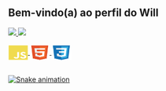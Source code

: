 ## Bem-vindo(a) ao perfil do Will

 <div>
  <a href="https://github.com/Willyan-X">
  <img height="180em" src="https://github-readme-stats.vercel.app/api?username=Willyan-X&show_icons=true&theme=tokyonight&include_all_commits=true&count_private=true"/>
  <img height="180em" src="https://github-readme-stats.vercel.app/api/top-langs/?username=Willyan-X&layout=compact&langs_count=6&theme=tokyonight"/>
</div>
<div style="display: inline_block"><br>
  <img align="center" alt="Js" height="30" width="40" src="https://raw.githubusercontent.com/devicons/devicon/master/icons/javascript/javascript-plain.svg">
  <img align="center" alt="HTML" height="30" width="40" src="https://raw.githubusercontent.com/devicons/devicon/master/icons/html5/html5-original.svg">
  <img align="center" alt="CSS" height="30" width="40" src="https://raw.githubusercontent.com/devicons/devicon/master/icons/css3/css3-original.svg">
</div>
 
 <br>
  
<div> 
 
  ![Snake animation](https://github.com/Willyan-X/Willyan-X/blob/output/github-contribution-grid-snake.svg)

</div>
